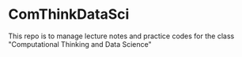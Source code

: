 # ComThinkDataSci
This repo is to manage lecture notes and practice codes for the class "Computational Thinking and Data Science"
